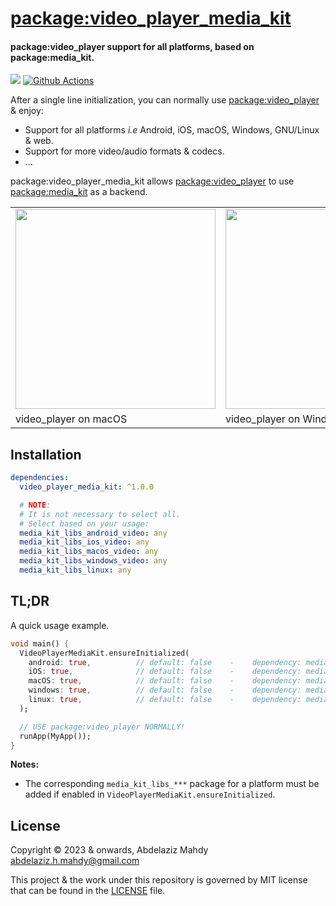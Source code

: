 # [package:video_player_media_kit](https://github.com/media-kit/media-kit)

#### package:video_player support for all platforms, based on package:media_kit.

[![](https://img.shields.io/discord/1079685977523617792?color=33cd57&label=Discord&logo=discord&logoColor=discord)](https://discord.gg/h7qf2R9n57) [![Github Actions](https://github.com/media-kit/media-kit/actions/workflows/ci.yml/badge.svg)](https://github.com/media-kit/media-kit/actions/workflows/ci.yml)

After a single line initialization, you can normally use [package:video_player](https://pub.dev/packages/video_player) & enjoy:

- Support for all platforms _i.e_ Android, iOS, macOS, Windows, GNU/Linux & web.
- Support for more video/audio formats & codecs.
- ...

package:video_player_media_kit allows [package:video_player](https://pub.dev/packages/video_player) to use [package:media_kit](https://pub.dev/packages/media_kit) as a backend.

<table>
  <tr>
    <td>
      <img height="320" src="https://github.com/media-kit/media-kit/assets/28951144/72f553e2-1c29-4268-92dc-0c295df0a67f">
    </td>
    <td>
      <img height="320" src="https://github.com/media-kit/media-kit/assets/28951144/7cc3f7f0-801a-4ee7-be9d-58bec7821a54">
    </td>
    <td>
      <img height="320" src="https://github.com/media-kit/media-kit/assets/28951144/4cd5e4f6-1716-40e0-9a6b-21759b0a30f4">
    </td>
    
  </tr>
  <tr>
    <td>
      video_player on macOS
    </td>
    <td>
      video_player on Windows
    </td>
    <td>
      video_player on GNU/Linux
    </td>
  </tr>
</table>

## Installation

```yaml
dependencies:
  video_player_media_kit: ^1.0.0

  # NOTE:
  # It is not necessary to select all.
  # Select based on your usage:
  media_kit_libs_android_video: any
  media_kit_libs_ios_video: any
  media_kit_libs_macos_video: any
  media_kit_libs_windows_video: any
  media_kit_libs_linux: any
```

## TL;DR

A quick usage example.

```dart
void main() {
  VideoPlayerMediaKit.ensureInitialized(
    android: true,          // default: false    -    dependency: media_kit_libs_android_video
    iOS: true,              // default: false    -    dependency: media_kit_libs_ios_video
    macOS: true,            // default: false    -    dependency: media_kit_libs_macos_video
    windows: true,          // default: false    -    dependency: media_kit_libs_windows_video
    linux: true,            // default: false    -    dependency: media_kit_libs_linux
  );

  // USE package:video_player NORMALLY!
  runApp(MyApp());
}
```

**Notes:**

- The corresponding `media_kit_libs_***` package for a platform must be added if enabled in `VideoPlayerMediaKit.ensureInitialized`.

## License

Copyright © 2023 & onwards, Abdelaziz Mahdy <abdelaziz.h.mahdy@gmail.com>

This project & the work under this repository is governed by MIT license that can be found in the [LICENSE](./LICENSE) file.
